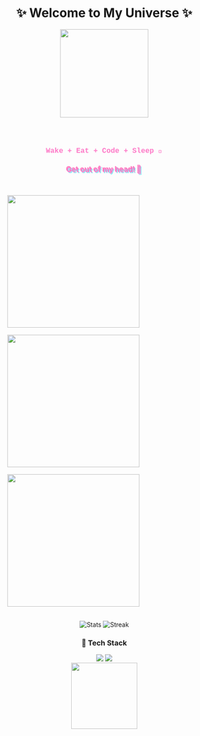 # <div align="center">✨ Welcome to My Universe ✨</div>

<div align="center">
  <img src="https://media.giphy.com/media/26tn33aiTi1jkl6H6/giphy.gif" width="200">
</div>

<!-- Animated Greeting Text -->
<div align="center">
  <h3 class="greeting">Hello I'm Shini 👋</h3>
  <h3 class="cycle-text">Wake + Eat + Code + Sleep 🔁</h3>
  <h3 class="glitch">Get out of my head! 👾</h3>
</div>

<!-- Anime GIF Grid -->
<div align="center" class="gif-grid">
  <img src="https://media.giphy.com/media/JIX9t2j0ZTN9S/giphy.gif" width="300">
  <img src="https://media.giphy.com/media/ASd0Ukj0y3qMM/giphy.gif" width="300">
  <img src="https://media.giphy.com/media/LMQ7U2R5zZEnZQZ7hT/giphy.gif" width="300">
</div>

<!-- Animated Stats -->
<div align="center">
  <img src="https://github-readme-stats.vercel.app/api?username=YOUR_USERNAME&show_icons=true&theme=radical" alt="Stats">
  <img src="https://streak-stats.demolab.com/?user=YOUR_USERNAME&theme=radical" alt="Streak">
</div>

<style>
  /* Text Animations */
  .greeting {
    animation: fadeIn 2s ease-in;
    color: #ff6b6b;
  }

  .cycle-text {
    animation: colorCycle 3s infinite;
    font-family: 'Courier New', monospace;
  }

  .glitch {
    animation: glitch 1s infinite;
    color: #ff79c6;
  }

  /* GIF Grid Layout */
  .gif-grid {
    display: grid;
    grid-template-columns: repeat(auto-fit, minmax(300px, 1fr));
    gap: 1rem;
    padding: 2rem;
  }

  /* Keyframe Animations */
  @keyframes fadeIn {
    from { opacity: 0; }
    to { opacity: 1; }
  }

  @keyframes colorCycle {
    0% { color: #ff79c6; }
    25% { color: #bd93f9; }
    50% { color: #8be9fd; }
    75% { color: #50fa7b; }
    100% { color: #ffb86c; }
  }

  @keyframes glitch {
    0% { text-shadow: 2px 2px #8be9fd, -2px -2px #ff79c6; }
    25% { text-shadow: -2px 2px #50fa7b, 2px -2px #ffb86c; }
    50% { text-shadow: 3px -1px #bd93f9, -3px 1px #ff6b6b; }
    75% { text-shadow: -1px -3px #8be9fd, 1px 3px #ff79c6; }
    100% { text-shadow: 2px 2px #8be9fd, -2px -2px #ff79c6; }
  }

  /* Hover Effects */
  img:hover {
    transform: scale(1.05);
    transition: transform 0.3s ease;
  }
</style>

<div align="center">
  <h3>🚀 Tech Stack</h3>
  <img src="https://img.shields.io/badge/Code-Anime%20Magic-%23ff69b4?style=for-the-badge&logo=visual-studio-code">
  <img src="https://img.shields.io/badge/Powered%20By-Cat%20Nip-%23ffd700?style=for-the-badge">
</div>

<div align="center">
  <img src="https://media.giphy.com/media/l3q2K5jinAlChoCLS/giphy.gif" width="150">
</div>
